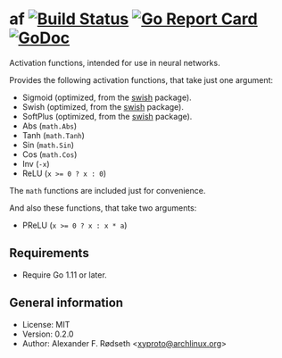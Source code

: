 # af [![Build Status](https://travis-ci.org/xyproto/af.svg?branch=master)](https://travis-ci.org/xyproto/af) [![Go Report Card](https://goreportcard.com/badge/github.com/xyproto/af)](https://goreportcard.com/report/github.com/xyproto/af) [![GoDoc](https://godoc.org/github.com/xyproto/af?status.svg)](https://godoc.org/github.com/xyproto/af)

Activation functions, intended for use in neural networks.

Provides the following activation functions, that take just one argument:

* Sigmoid (optimized, from the [swish](https://github.com/xyproto/swish) package).
* Swish (optimized, from the [swish](https://github.com/xyproto/swish) package).
* SoftPlus (optimized, from the [swish](https://github.com/xyproto/swish) package).
* Abs (`math.Abs`)
* Tanh (`math.Tanh`)
* Sin (`math.Sin`)
* Cos (`math.Cos`)
* Inv (`-x`)
* ReLU (`x >= 0 ? x : 0`)

The `math` functions are included just for convenience.

And also these functions, that take two arguments:

* PReLU (`x >= 0 ? x : x * a`)


## Requirements

* Require Go 1.11 or later.

## General information

* License: MIT
* Version: 0.2.0
* Author: Alexander F. Rødseth &lt;xyproto@archlinux.org&gt;
